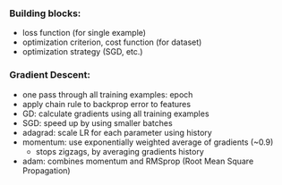 ### Building blocks:
- loss function (for single example)
- optimization criterion, cost function (for dataset)
- optimization strategy (SGD, etc.)

### Gradient Descent:
- one pass through all training examples: epoch
- apply chain rule to backprop error to features
- GD: calculate gradients using all training examples
- SGD: speed up by using smaller batches
- adagrad: scale LR for each parameter using history
- momentum: use exponentially weighted average of gradients (~0.9)
    - stops zigzags, by averaging gradients history
- adam: combines momentum and RMSprop (Root Mean Square Propagation)